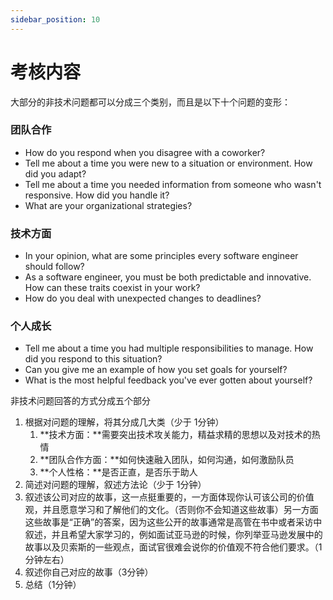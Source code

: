 ```yaml
---
sidebar_position: 10
---
```


# 考核内容

大部分的非技术问题都可以分成三个类别，而且是以下十个问题的变形：

### 团队合作

- How do you respond when you disagree with a coworker?
- Tell me about a time you were new to a situation or environment. How did you adapt?
- Tell me about a time you needed information from someone who wasn't responsive. How did you handle it?
- What are your organizational strategies?

### 技术方面

- In your opinion, what are some principles every software engineer should follow?
- As a software engineer, you must be both predictable and innovative. How can these traits coexist in your work?
- How do you deal with unexpected changes to deadlines?

### 个人成长

- Tell me about a time you had multiple responsibilities to manage. How did you respond to this situation?
- Can you give me an example of how you set goals for yourself?
- What is the most helpful feedback you've ever gotten about yourself?

非技术问题回答的方式分成五个部分

1. 根据对问题的理解，将其分成几大类（少于 1分钟）
    1. **技术方面：**需要突出技术攻关能力，精益求精的思想以及对技术的热情
    2. **团队合作方面：**如何快速融入团队，如何沟通，如何激励队员
    3. **个人性格：**是否正直，是否乐于助人
2. 简述对问题的理解，叙述方法论（少于 1分钟）
3. 叙述该公司对应的故事，这一点挺重要的，一方面体现你认可该公司的价值观，并且愿意学习和了解他们的文化。（否则你不会知道这些故事）另一方面这些故事是“正确”的答案，因为这些公开的故事通常是高管在书中或者采访中叙述，并且希望大家学习的，例如面试亚马逊的时候，你列举亚马逊发展中的故事以及贝索斯的一些观点，面试官很难会说你的价值观不符合他们要求。（1分钟左右）
4. 叙述你自己对应的故事（3分钟）
5. 总结（1分钟）
